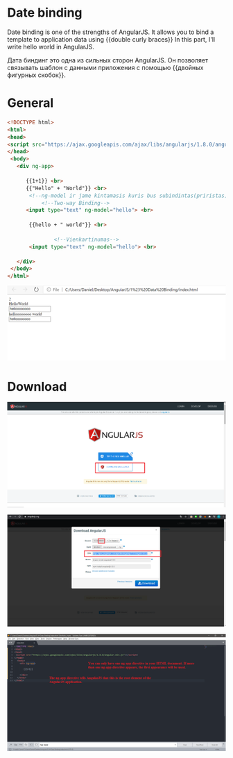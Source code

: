 # Date binding
Date binding is one of the strengths of AngularJS. 
It allows you to bind a template to application data using
 {{double curly braces}}
In this part, I'll write hello world in AngularJS.


Дата биндинг это одна из сильных сторон AngularJS. 
Он позволяет связывать шаблон с данными приложения с помощью
{{двойных фигурных скобок}}.

# General


 ```html
<!DOCTYPE html>
<html>
<head>
 <script src="https://ajax.googleapis.com/ajax/libs/angularjs/1.8.0/angular.min.js"></script>
</head>
  <body>
    <div ng-app>

   	   {{1+1}} <br>
   	   {{"Hello" + "World"}} <br>
   	   	<!--ng-model ir jame kintamasis kuris bus subindintas(priristas)-->
   	   		<!--Two-way Binding-->
   	   <input type="text" ng-model="hello"> <br>

   	    {{hello + " world"}} <br>
   	    
				<!--Vienkartinumas-->
   	    <input type="text" ng-model="hello"> <br>

    </div>
  </body>
</html>
```
![Test Image 3](img/1.png)

# Download

 ![Test Image 3](img/Download.png)
 
  ![Test Image 3](img/Download2.png)
  
   ![Test Image 3](img/Download3.png)
